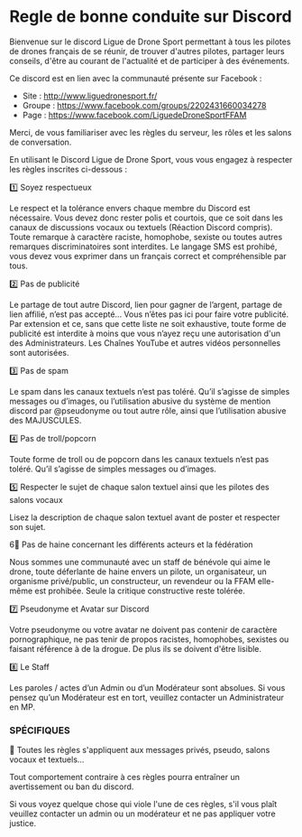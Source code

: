 
# Regle de bonne conduite sur Discord

Bienvenue sur le discord Ligue de Drone Sport permettant à tous les pilotes de drones français de se réunir, de trouver d'autres pilotes, partager leurs conseils, d'être au courant de l'actualité et de participer à des événements.

Ce discord est en lien avec la communauté présente sur Facebook :

- Site : http://www.liguedronesport.fr/
- Groupe : https://www.facebook.com/groups/2202431660034278
- Page : https://www.facebook.com/LiguedeDroneSportFFAM

Merci, de vous familiariser avec les règles du serveur, les rôles et les salons de conversation.

En utilisant le Discord Ligue de Drone Sport, vous vous engagez à respecter les règles inscrites ci-dessous :

1️⃣ Soyez respectueux

Le respect et la tolérance envers chaque membre du Discord est nécessaire. Vous devez donc rester polis et courtois, que ce soit dans les canaux de discussions vocaux ou textuels (Réaction Discord compris). Toute remarque à caractère raciste, homophobe, sexiste ou toutes autres remarques discriminatoires sont interdites. Le langage SMS est prohibé, vous devez vous exprimer dans un français correct et compréhensible par tous.

2️⃣ Pas de publicité

Le partage de tout autre Discord, lien pour gagner de l’argent, partage de lien affilié, n’est pas accepté... Vous n’êtes pas ici pour faire votre publicité. Par extension et ce, sans que cette liste ne soit exhaustive, toute forme de publicité est interdite à moins que vous n’ayez reçu une autorisation d'un des Administrateurs.
Les Chaînes YouTube et autres vidéos personnelles sont autorisées.

3️⃣ Pas de spam

Le spam dans les canaux textuels n’est pas toléré. Qu’il s’agisse de simples messages ou d’images, ou l’utilisation abusive du système de mention discord par @pseudonyme ou tout autre rôle, ainsi que l’utilisation abusive des MAJUSCULES.

4️⃣ Pas de troll/popcorn

Toute forme de troll ou de popcorn dans les canaux textuels n’est pas toléré. Qu’il s’agisse de simples messages ou d’images.

5️⃣ Respecter le sujet de chaque salon textuel ainsi que les pilotes des salons vocaux

Lisez la description de chaque salon textuel avant de poster et respecter son sujet.

6⃣ Pas de haine concernant les différents acteurs et la fédération

Nous sommes une communauté avec un staff de bénévole qui aime le drone, toute déferlante de haine envers un pilote, un organisateur, un organisme privé/public, un constructeur, un revendeur ou la FFAM elle-même est prohibée. Seule la critique constructive reste tolérée.

7️⃣ Pseudonyme et Avatar sur Discord

Votre pseudonyme ou votre avatar ne doivent pas contenir de caractère pornographique, ne pas tenir de propos racistes, homophobes, sexistes ou faisant référence à de la drogue. De plus ils se doivent d'être lisible.

8️⃣ Le Staff

Les paroles / actes d’un Admin ou d’un Modérateur sont absolues. Si vous pensez qu’un Modérateur est en tort, veuillez contacter un Administrateur en MP.

### SPÉCIFIQUES

🔸 Toutes les règles s'appliquent aux messages privés, pseudo, salons vocaux et textuels...

Tout comportement contraire à ces règles pourra entraîner un avertissement ou ban du discord.

Si vous voyez quelque chose qui viole l'une de ces règles, s'il vous plaît veuillez contacter un admin ou un modérateur et ne pas appliquer votre justice.